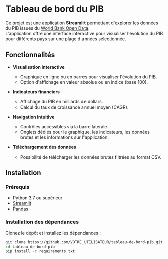 # Tableau de bord du PIB

Ce projet est une application **Streamlit** permettant d'explorer les données du PIB issues du [World Bank Open Data](https://data.worldbank.org/).  
L'application offre une interface interactive pour visualiser l'évolution du PIB pour différents pays sur une plage d'années sélectionnée.

## Fonctionnalités

- **Visualisation interactive**  
  - Graphique en ligne ou en barres pour visualiser l'évolution du PIB.
  - Option d'affichage en valeur absolue ou en indice (base 100).

- **Indicateurs financiers**  
  - Affichage du PIB en milliards de dollars.
  - Calcul du taux de croissance annuel moyen (CAGR).

- **Navigation intuitive**  
  - Contrôles accessibles via la barre latérale.
  - Onglets dédiés pour le graphique, les indicateurs, les données brutes et les informations sur l'application.

- **Téléchargement des données**  
  - Possibilité de télécharger les données brutes filtrées au format CSV.

## Installation

### Prérequis

- Python 3.7 ou supérieur
- [Streamlit](https://streamlit.io/)
- [Pandas](https://pandas.pydata.org/)

### Installation des dépendances

Clonez le dépôt et installez les dépendances :

```bash
git clone https://github.com/VOTRE_UTILISATEUR/tableau-de-bord-pib.git
cd tableau-de-bord-pib
pip install -r requirements.txt
